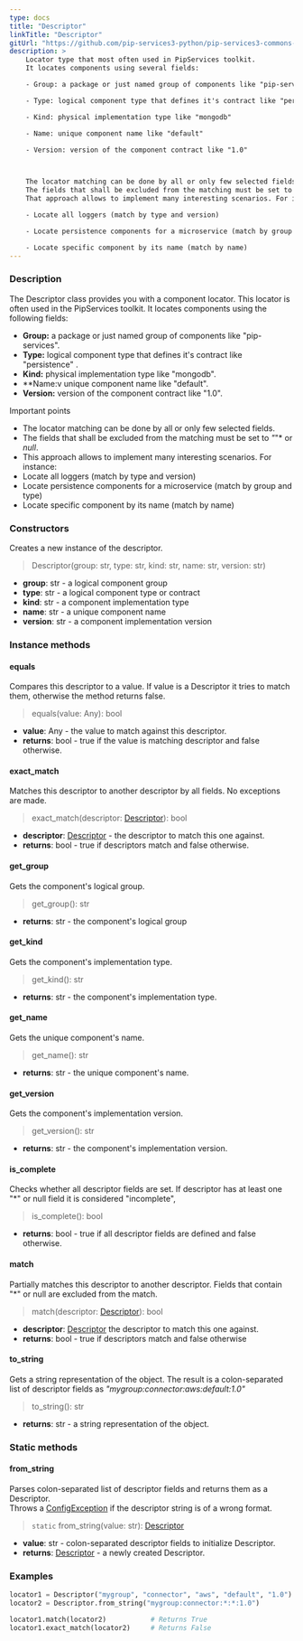 ```yaml
---
type: docs
title: "Descriptor"
linkTitle: "Descriptor"
gitUrl: "https://github.com/pip-services3-python/pip-services3-commons-python"
description: >
    Locator type that most often used in PipServices toolkit.
    It locates components using several fields:

    - Group: a package or just named group of components like "pip-services" 

    - Type: logical component type that defines it's contract like "persistence" 

    - Kind: physical implementation type like "mongodb"  

    - Name: unique component name like "default"  

    - Version: version of the component contract like "1.0"  



    The locator matching can be done by all or only few selected fields. 
    The fields that shall be excluded from the matching must be set to *"*"* or *null*.
    That approach allows to implement many interesting scenarios. For instance:

    - Locate all loggers (match by type and version)  

    - Locate persistence components for a microservice (match by group and type)  

    - Locate specific component by its name (match by name)  
---
```


### Description
The Descriptor class provides you with a component locator. This locator is often used in the PipServices toolkit. It locates components using the following fields:

- **Group:** a package or just named group of components like "pip-services". 
- **Type:** logical component type that defines it's contract like "persistence" .
- **Kind:** physical implementation type like "mongodb".  
- **Name:v unique component name like "default".  
- **Version:** version of the component contract like "1.0".  

Important points

- The locator matching can be done by all or only few selected fields. 
- The fields that shall be excluded from the matching must be set to *"*"* or *null*.
- This approach allows to implement many interesting scenarios. For instance:
 - Locate all loggers (match by type and version)  
 - Locate persistence components for a microservice (match by group and type)  
 - Locate specific component by its name (match by name) 

### Constructors
Creates a new instance of the descriptor.

> Descriptor(group: str, type: str, kind: str, name: str, version: str)

- **group**: str - a logical component group
- **type**: str - a logical component type or contract
- **kind**: str - a component implementation type
- **name**: str - a unique component name
- **version**: str - a component implementation version


### Instance methods

#### equals
Compares this descriptor to a value.
If value is a Descriptor it tries to match them,
otherwise the method returns false.

> equals(value: Any): bool

- **value**: Any - the value to match against this descriptor.
- **returns**: bool - true if the value is matching descriptor and false otherwise.

#### exact_match
Matches this descriptor to another descriptor by all fields.
No exceptions are made.

> exact_match(descriptor: [Descriptor]()): bool

- **descriptor**: [Descriptor]() - the descriptor to match this one against.
- **returns**: bool - true if descriptors match and false otherwise. 


#### get_group
Gets the component's logical group.

> get_group(): str

- **returns**: str - the component's logical group

#### get_kind
Gets the component's implementation type.

> get_kind(): str

- **returns**: str - the component's implementation type.
    

#### get_name
Gets the unique component's name.

> get_name(): str

- **returns**: str - the unique component's name.

#### get_version
Gets the component's implementation version.

> get_version(): str

- **returns**: str - the component's implementation version.

#### is_complete
Checks whether all descriptor fields are set.
If descriptor has at least one "*" or null field it is considered "incomplete",

> is_complete(): bool

- **returns**: bool - true if all descriptor fields are defined and false otherwise.

#### match
Partially matches this descriptor to another descriptor.
Fields that contain "*" or null are excluded from the match.

> match(descriptor: [Descriptor]()): bool

- **descriptor**: [Descriptor]() the descriptor to match this one against.
- **returns**: bool - true if descriptors match and false otherwise 

#### to_string
Gets a string representation of the object.
The result is a colon-separated list of descriptor fields as
*"mygroup:connector:aws:default:1.0"*

> to_string(): str

- **returns**: str - a string representation of the object.

### Static methods

#### from_string
Parses colon-separated list of descriptor fields and returns them as a Descriptor.  
Throws a [ConfigException](../../errors/config_exception) if the descriptor string is of a wrong format.

> `static` from_string(value: str): [Descriptor]()

- **value**: str - colon-separated descriptor fields to initialize Descriptor.
- **returns**: [Descriptor]() - a newly created Descriptor.

### Examples

```python
locator1 = Descriptor("mygroup", "connector", "aws", "default", "1.0")
locator2 = Descriptor.from_string("mygroup:connector:*:*:1.0")

locator1.match(locator2)           # Returns True
locator1.exact_match(locator2)     # Returns False
```
